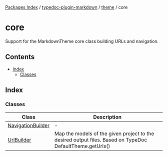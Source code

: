 [Packages Index](../../../../README.md) / [typedoc-plugin-markdown](../../../README.md) / [theme](../../README.md) / core

# core

Support for the MarkdownTheme core class building URLs and navigation.

## Contents

* [Index](#index)
  * [Classes](#classes)

## Index

### Classes

| Class                                             | Description                                                                                              |
| ------------------------------------------------- | -------------------------------------------------------------------------------------------------------- |
| [NavigationBuilder](classes/NavigationBuilder.md) | -                                                                                                        |
| [UrlBuilder](classes/UrlBuilder.md)               | Map the models of the given project to the desired output files. Based on TypeDoc DefaultTheme.getUrls() |
